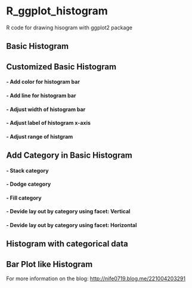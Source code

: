 # R_ggplot_histogram
R code for drawing hisogram with ggplot2 package

## Basic Histogram

## Customized Basic Histogram
#### - Add color for histogram bar
#### - Add line for histogram bar
#### - Adjust width of histogram bar  
#### - Adjust label of histogram x-axis 
#### - Adjust range of histgram 

## Add Category in Basic Histogram
#### - Stack category
#### - Dodge category
#### - Fill category 
#### - Devide lay out by category using facet: Vertical
#### - Devide lay out by category using facet: Horizontal

## Histogram with categorical data

## Bar Plot like Histogram

For more information on the blog: http://nife0719.blog.me/221004203291
